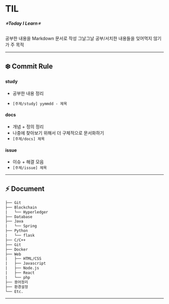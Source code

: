 # TIL 
##### ⭐Today I Learn⭐ 
공부한 내용을 Markdown 문서로 작성
그날그날 공부/서치한 내용들을 잊어먹지 않기가 주 목적
  
  
---


## :snowflake: Commit Rule

#### study

- 공부한 내용 정리

- `[주제/study] yymmdd - 제목`  

  

#### docs

- 개념 + 정의 정리
- 나중에 찾아보기 위해서 더 구체적으로 문서화하기
- `[주제/docs] 제목`  



#### issue 

- 이슈 + 해결 모음
- `[주제/issue] 제목`  
  
---

## ⚡️ Document


```default
├── Git
├── Blockchain
|   └── Hyperledger
├── Database
├── Java
|   └── Spring
├── Python
|   └── flask
├── C/C++
├── Git
├── Docker
├── Web
|   ├── HTML/CSS
|   ├── Javascript
|   ├── Node.js
|   ├── React
|   └── php
├── 용어정리
├── 환경설정
└── Etc.
```
  
  
---
